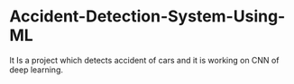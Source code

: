 # Accident-Detection-System-Using-ML
It Is a project which detects accident of cars and it is working on CNN of deep learning.
